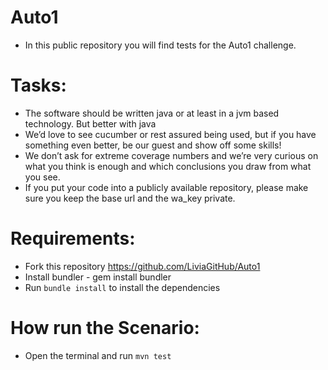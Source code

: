 # Auto1

* In this public repository you will find tests for the Auto1 challenge.

# Tasks:

* The software should be written java or at least in a jvm based technology. But better with java
* We’d love to see cucumber or rest assured being used, but if you have something even better, be our guest and show off some skills!
* We don’t ask for extreme coverage numbers and we’re very curious on what you think is enough and which conclusions you draw from what you see.
* If you put your code into a publicly available repository, please make sure you keep the base url and the wa_key private.

# Requirements:

* Fork this repository https://github.com/LiviaGitHub/Auto1
* Install bundler - gem install bundler
* Run `bundle install` to install the dependencies

# How run the Scenario:

* Open the terminal and run `mvn test`

